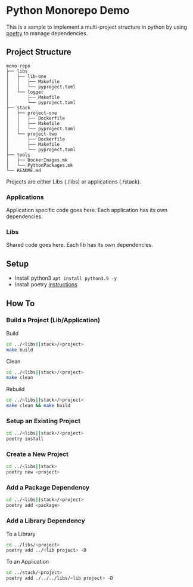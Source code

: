# Python Monorepo Demo
This is a sample to implement a multi-project structure in python by using [poetry](https://medium.com/analytics-vidhya/poetry-finally-an-all-in-one-tool-to-manage-python-packages-3c4d2538e828) to manage dependencies.

## Project Structure
```
mono-repo
├── libs
│   ├── lib-one
│   │   ├── Makefile
│   │   └── pyproject.toml
│   └── logger
│       ├── Makefile
│       └── pyproject.toml
├── stack
│   ├── project-one
│   │   ├── Dockerfile
│   │   ├── Makefile
│   │   └── pyproject.toml
│   └── project-two
│       ├── Dockerfile
│       ├── Makefile
│       └── pyproject.toml
├── tools
│   ├── DockerImages.mk
│   └── PythonPackages.mk
└── README.md
```

Projects are either Libs (./libs) or applications (./stack).

### Applications
Application specific code goes here. Each application has its own dependencies.

### Libs
Shared code goes here. Each lib has its own dependencies.  

## Setup
- Install python3 `apt install python3.9 -y`
- Install poetry [instructions](https://python-poetry.org/docs/#installation)

## How To
### Build a Project (Lib/Application)
Build
```bash
cd ../<libs||stack>/<project>
make build
``` 
Clean
```bash
cd ../<libs||stack>/<project>
make clean
``` 
Rebuild
```bash
cd ../<libs||stack>/<project>
make clean && make build
``` 

### Setup an Existing Project
```bash
cd ../<libs||stack>/<project>
poetry install
``` 

### Create a New Project
```bash
cd ../<libs||stack>
poetry new <project>
```

### Add a Package Dependency 
```bash
cd ../<libs||stack>/<project>
poetry add <package>
```

### Add a Library Dependency 
To a Library
```bash
cd ../libs/<project>
poetry add ../<lib project> -D
```
To an Application
```bash
cd ../stack/<project>
poetry add ./../../libs/<lib project> -D
```
